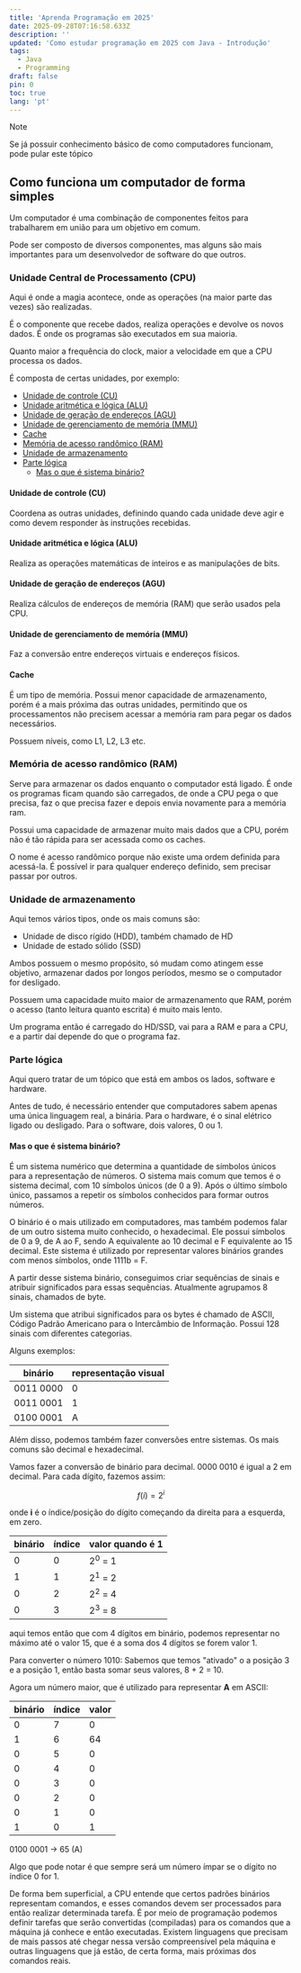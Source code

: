 ```yaml
---
title: 'Aprenda Programação em 2025'
date: 2025-09-28T07:16:58.633Z
description: ''
updated: 'Como estudar programação em 2025 com Java - Introdução'
tags:
  - Java
  - Programming
draft: false
pin: 0
toc: true
lang: 'pt'
---
```

> [!NOTE]
> Se já possuir conhecimento básico de como computadores funcionam, pode pular este tópico

## Como funciona um computador de forma simples

Um computador é uma combinação de componentes feitos
para trabalharem em união para um objetivo em comum.

Pode ser composto de diversos componentes, mas alguns são mais
importantes para um desenvolvedor de software do que outros.

### Unidade Central de Processamento (CPU)
Aqui é onde a magia acontece, onde as operações (na maior parte das vezes) são
realizadas. 

É o componente que recebe dados, realiza operações e devolve os novos dados.
É onde os programas são executados em sua maioria.

Quanto maior a frequência do clock, maior a velocidade em que a CPU
processa os dados. 

É composta de certas unidades, por exemplo:
- [Unidade de controle (CU)](#unidade-de-controle-cu)
- [Unidade aritmética e lógica (ALU)](#unidade-aritmética-e-lógica-alu)
- [Unidade de geração de endereços (AGU)](#unidade-de-geração-de-endereços-agu)
- [Unidade de gerenciamento de memória (MMU)](#unidade-de-gerenciamento-de-memória-mmu)
- [Cache](#cache)
- [Memória de acesso randômico (RAM)](#memória-de-acesso-randômico-ram)
- [Unidade de armazenamento](#unidade-de-armazenamento)
- [Parte lógica](#parte-lógica)
  - [Mas o que é sistema binário?](#mas-o-que-é-sistema-binário)

#### Unidade de controle (CU)
Coordena as outras unidades, definindo quando
cada unidade deve agir e como devem responder às instruções recebidas.

#### Unidade aritmética e lógica (ALU)
Realiza as operações matemáticas de inteiros e as manipulações
de bits.

#### Unidade de geração de endereços (AGU)
Realiza cálculos de endereços de memória (RAM) que serão usados
pela CPU.

#### Unidade de gerenciamento de memória (MMU)
Faz a conversão entre endereços virtuais e endereços físicos.

#### Cache
É um tipo de memória. Possui menor capacidade de armazenamento,
porém é a mais próxima das outras unidades, permitindo que
os processamentos não precisem acessar a memória ram para 
pegar os dados necessários.

Possuem níveis, como L1, L2, L3 etc.

### Memória de acesso randômico (RAM)
Serve para armazenar os dados enquanto o computador está ligado.
É onde os programas ficam quando são carregados, de onde a CPU
pega o que precisa, faz o que precisa fazer e depois envia novamente
para a memória ram.

Possui uma capacidade de armazenar muito mais dados que a CPU,
porém não é tão rápida para ser acessada como os caches.

O nome é acesso randômico porque não existe uma ordem definida
para acessá-la. É possível ir para qualquer endereço definido,
sem precisar passar por outros.

### Unidade de armazenamento
Aqui temos vários tipos, onde os mais comuns são:
- Unidade de disco rígido (HDD), também chamado de HD
- Unidade de estado sólido (SSD)

Ambos possuem o mesmo propósito, só mudam como
atingem esse objetivo, armazenar dados por longos períodos,
mesmo se o computador for desligado.

Possuem uma capacidade muito maior de armazenamento que RAM,
porém o acesso (tanto leitura quanto escrita) é muito mais lento.

Um programa então é carregado do HD/SSD, vai para a RAM e para a CPU,
e a partir daí depende do que o programa faz.

### Parte lógica

Aqui quero tratar de um tópico que está em ambos os lados, software e hardware.

Antes de tudo, é necessário entender que computadores sabem 
apenas uma única linguagem real, a binária. Para o hardware, é o sinal
elétrico ligado ou desligado. Para o software, dois valores, 0 ou 1.

#### Mas o que é sistema binário?

É um sistema numérico que determina a quantidade de símbolos únicos para a representação
de números. O sistema mais comum que temos é o sistema decimal, com 10 símbolos únicos (de 0 a 9).
Após o último símbolo único, passamos a repetir os símbolos conhecidos para formar outros números.

O binário é o mais utilizado em computadores, mas também podemos falar de um outro sistema muito
conhecido, o hexadecimal. Ele possui símbolos de 0 a 9, de A ao F, sendo A equivalente ao 10 decimal
e F equivalente ao 15 decimal. Este sistema é utilizado por representar valores binários grandes 
com menos símbolos, onde 1111b = F.

A partir desse sistema binário, conseguimos criar sequências de sinais
e atribuir significados para essas sequẽncias. Atualmente agrupamos 8
sinais, chamados de byte.

Um sistema que atribui significados para os bytes é chamado de ASCII,
Código Padrão Americano para o Intercâmbio de Informação. Possui 128 sinais
com diferentes categorias.

Alguns exemplos:

| binário   | representação visual |
| --------- | -------------------- |
| 0011 0000 | 0                    |
| 0011 0001 | 1                    |
| 0100 0001 | A                    |

Além disso, podemos também fazer conversões entre sistemas. Os mais comuns
são decimal e hexadecimal.

Vamos fazer a conversão de binário para decimal.
0000 0010 é igual a 2 em decimal. Para cada dígito, fazemos assim:

$$
f(i) = 2^i
$$

onde **i** é o índice/posição do dígito começando da direita para a esquerda, em zero.

| binário | índice | valor quando é 1  |
| ------- | ------ | ----------------- |
| 0       | 0      | 2<sup>0</sup> = 1 |
| 1       | 1      | 2<sup>1</sup> = 2 |
| 0       | 2      | 2<sup>2</sup> = 4 |
| 0       | 3      | 2<sup>3</sup> = 8 |

aqui temos então que com 4 dígitos em binário, podemos representar no máximo até o valor 15, que é a soma dos 4 dígitos se forem valor 1.

Para converter o número 1010: Sabemos que temos "ativado" o a posição 3 e a posição 1, então basta somar seus valores, 8 + 2 = 10.

Agora um número maior, que é utilizado para representar **A** em ASCII:

| binário | índice | valor |
| ------- | ------ | ----- |
|    0    |    7   |   0   |
|    1    |    6   |  64   |
|    0    |    5   |   0   |
|    0    |    4   |   0   |
|    0    |    3   |   0   |
|    0    |    2   |   0   |
|    0    |    1   |   0   |
|    1    |    0   |   1   |

0100 0001 -> 65 (A)

Algo que pode notar é que sempre será um número ímpar se o dígito no índice 0 for 1.

De forma bem superficial, a CPU entende que certos padrões binários representam comandos, e esses comandos
devem ser processados para então realizar determinada tarefa. É por meio de programação podemos definir tarefas
que serão convertidas (compiladas) para os comandos que a máquina já conhece e então executadas. Existem linguagens
que precisam de mais passos até chegar nessa versão compreensível pela máquina e outras linguagens que já estão, 
de certa forma, mais próximas dos comandos reais.